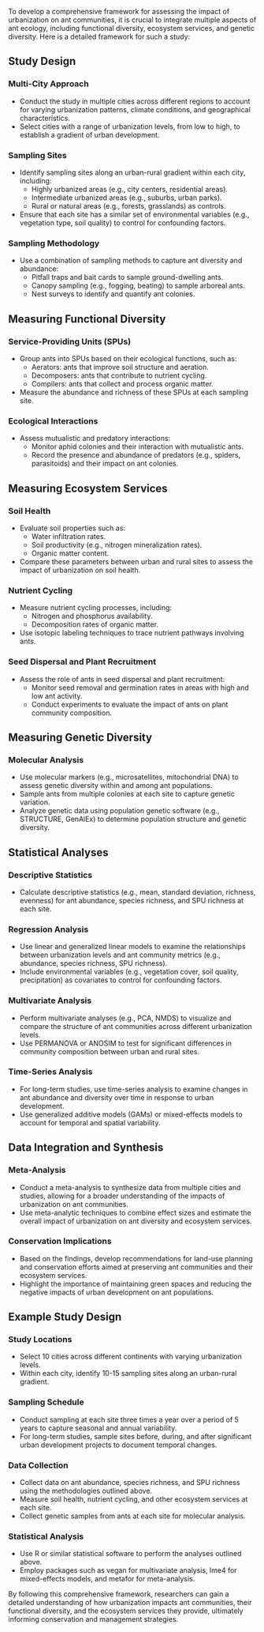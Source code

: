 To develop a comprehensive framework for assessing the impact of urbanization on ant communities, it is crucial to integrate multiple aspects of ant ecology, including functional diversity, ecosystem services, and genetic diversity. Here is a detailed framework for such a study:

## Study Design

### Multi-City Approach
- Conduct the study in multiple cities across different regions to account for varying urbanization patterns, climate conditions, and geographical characteristics.
- Select cities with a range of urbanization levels, from low to high, to establish a gradient of urban development.

### Sampling Sites
- Identify sampling sites along an urban-rural gradient within each city, including:
  - Highly urbanized areas (e.g., city centers, residential areas).
  - Intermediate urbanized areas (e.g., suburbs, urban parks).
  - Rural or natural areas (e.g., forests, grasslands) as controls.
- Ensure that each site has a similar set of environmental variables (e.g., vegetation type, soil quality) to control for confounding factors.

### Sampling Methodology
- Use a combination of sampling methods to capture ant diversity and abundance:
  - Pitfall traps and bait cards to sample ground-dwelling ants.
  - Canopy sampling (e.g., fogging, beating) to sample arboreal ants.
  - Nest surveys to identify and quantify ant colonies.

## Measuring Functional Diversity

### Service-Providing Units (SPUs)
- Group ants into SPUs based on their ecological functions, such as:
  - Aerators: ants that improve soil structure and aeration.
  - Decomposers: ants that contribute to nutrient cycling.
  - Compilers: ants that collect and process organic matter.
- Measure the abundance and richness of these SPUs at each sampling site.

### Ecological Interactions
- Assess mutualistic and predatory interactions:
  - Monitor aphid colonies and their interaction with mutualistic ants.
  - Record the presence and abundance of predators (e.g., spiders, parasitoids) and their impact on ant colonies.

## Measuring Ecosystem Services

### Soil Health
- Evaluate soil properties such as:
  - Water infiltration rates.
  - Soil productivity (e.g., nitrogen mineralization rates).
  - Organic matter content.
- Compare these parameters between urban and rural sites to assess the impact of urbanization on soil health.

### Nutrient Cycling
- Measure nutrient cycling processes, including:
  - Nitrogen and phosphorus availability.
  - Decomposition rates of organic matter.
- Use isotopic labeling techniques to trace nutrient pathways involving ants.

### Seed Dispersal and Plant Recruitment
- Assess the role of ants in seed dispersal and plant recruitment:
  - Monitor seed removal and germination rates in areas with high and low ant activity.
  - Conduct experiments to evaluate the impact of ants on plant community composition.

## Measuring Genetic Diversity

### Molecular Analysis
- Use molecular markers (e.g., microsatellites, mitochondrial DNA) to assess genetic diversity within and among ant populations.
- Sample ants from multiple colonies at each site to capture genetic variation.
- Analyze genetic data using population genetic software (e.g., STRUCTURE, GenAlEx) to determine population structure and genetic diversity.

## Statistical Analyses

### Descriptive Statistics
- Calculate descriptive statistics (e.g., mean, standard deviation, richness, evenness) for ant abundance, species richness, and SPU richness at each site.

### Regression Analysis
- Use linear and generalized linear models to examine the relationships between urbanization levels and ant community metrics (e.g., abundance, species richness, SPU richness).
- Include environmental variables (e.g., vegetation cover, soil quality, precipitation) as covariates to control for confounding factors.

### Multivariate Analysis
- Perform multivariate analyses (e.g., PCA, NMDS) to visualize and compare the structure of ant communities across different urbanization levels.
- Use PERMANOVA or ANOSIM to test for significant differences in community composition between urban and rural sites.

### Time-Series Analysis
- For long-term studies, use time-series analysis to examine changes in ant abundance and diversity over time in response to urban development.
- Use generalized additive models (GAMs) or mixed-effects models to account for temporal and spatial variability.

## Data Integration and Synthesis

### Meta-Analysis
- Conduct a meta-analysis to synthesize data from multiple cities and studies, allowing for a broader understanding of the impacts of urbanization on ant communities.
- Use meta-analytic techniques to combine effect sizes and estimate the overall impact of urbanization on ant diversity and ecosystem services.

### Conservation Implications
- Based on the findings, develop recommendations for land-use planning and conservation efforts aimed at preserving ant communities and their ecosystem services.
- Highlight the importance of maintaining green spaces and reducing the negative impacts of urban development on ant populations.

## Example Study Design

### Study Locations
- Select 10 cities across different continents with varying urbanization levels.
- Within each city, identify 10-15 sampling sites along an urban-rural gradient.

### Sampling Schedule
- Conduct sampling at each site three times a year over a period of 5 years to capture seasonal and annual variability.
- For long-term studies, sample sites before, during, and after significant urban development projects to document temporal changes.

### Data Collection
- Collect data on ant abundance, species richness, and SPU richness using the methodologies outlined above.
- Measure soil health, nutrient cycling, and other ecosystem services at each site.
- Collect genetic samples from ants at each site for molecular analysis.

### Statistical Analysis
- Use R or similar statistical software to perform the analyses outlined above.
- Employ packages such as vegan for multivariate analysis, lme4 for mixed-effects models, and metafor for meta-analysis.

By following this comprehensive framework, researchers can gain a detailed understanding of how urbanization impacts ant communities, their functional diversity, and the ecosystem services they provide, ultimately informing conservation and management strategies.